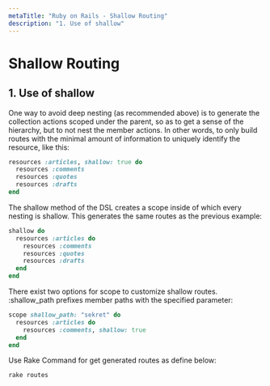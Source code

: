 ```yaml
---
metaTitle: "Ruby on Rails - Shallow Routing"
description: "1. Use of shallow"
---
```


# Shallow Routing



## 1. Use of shallow


One way to avoid deep nesting (as recommended above) is to generate the collection actions scoped under the parent, so as to get a sense of the hierarchy, but to not nest the member actions. In other words, to only build routes with the minimal amount of information to uniquely identify the resource, like this:

```ruby
resources :articles, shallow: true do
  resources :comments
  resources :quotes
  resources :drafts
end

```

The shallow method of the DSL creates a scope inside of which every nesting is shallow. This generates the same routes as the previous example:

```ruby
shallow do
  resources :articles do
    resources :comments
    resources :quotes
    resources :drafts
  end
end

```

There exist two options for scope to customize shallow routes. :shallow_path prefixes member paths with the specified parameter:

```ruby
scope shallow_path: "sekret" do
  resources :articles do
    resources :comments, shallow: true
  end
end

```

Use Rake Command for get generated routes as define below:

```ruby
rake routes

```

